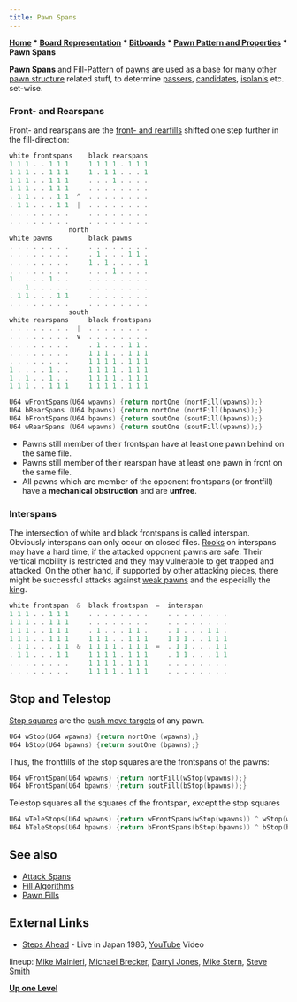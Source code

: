 ```yaml
---
title: Pawn Spans
---
```

**[Home](Home "Home") \* [Board Representation](Board_Representation "Board Representation") \* [Bitboards](Bitboards "Bitboards") \* [Pawn Pattern and Properties](Pawn_Pattern_and_Properties "Pawn Pattern and Properties") \* Pawn Spans**


**Pawn Spans** and Fill-Pattern of [pawns](Pawn "Pawn") are used as a base for many other [pawn structure](Pawn_Structure "Pawn Structure") related stuff, to determine [passers](Passed_Pawns_(Bitboards) "Passed Pawns (Bitboards)"), [candidates](Candidates_(Bitboards) "Candidates (Bitboards)"), [isolanis](Isolated_Pawns_(Bitboards) "Isolated Pawns (Bitboards)") etc. set-wise. 



### Front- and Rearspans


Front- and rearspans are the [front- and rearfills](Pawn_Fills "Pawn Fills") shifted one step further in the fill-direction:




```C++
white frontspans    black rearspans
1 1 1 . . 1 1 1     1 1 1 1 . 1 1 1
1 1 1 . . 1 1 1     1 . 1 1 . . . 1
1 1 1 . . 1 1 1     . . . 1 . . . .
1 1 1 . . 1 1 1     . . . . . . . .
. 1 1 . . . 1 1  ^  . . . . . . . .
. 1 1 . . . 1 1  |  . . . . . . . .
. . . . . . . .     . . . . . . . .
. . . . . . . .     . . . . . . . .
               north
white pawns         black pawns
. . . . . . . .     . . . . . . . .
. . . . . . . .     . 1 . . . 1 1 .
. . . . . . . .     1 . 1 . . . . 1
. . . . . . . .     . . . 1 . . . .
1 . . . . 1 . .     . . . . . . . .
. . 1 . . . . .     . . . . . . . .
. 1 1 . . . 1 1     . . . . . . . .
. . . . . . . .     . . . . . . . .
               south
white rearspans     black frontspans
. . . . . . . .  |  . . . . . . . .
. . . . . . . .  v  . . . . . . . .
. . . . . . . .     . 1 . . . 1 1 .
. . . . . . . .     1 1 1 . . 1 1 1
. . . . . . . .     1 1 1 1 . 1 1 1
1 . . . . 1 . .     1 1 1 1 . 1 1 1
1 . 1 . . 1 . .     1 1 1 1 . 1 1 1
1 1 1 . . 1 1 1     1 1 1 1 . 1 1 1

```


```C++
U64 wFrontSpans(U64 wpawns) {return nortOne (nortFill(wpawns));}
U64 bRearSpans (U64 bpawns) {return nortOne (nortFill(bpawns));}
U64 bFrontSpans(U64 bpawns) {return soutOne (soutFill(bpawns));}
U64 wRearSpans (U64 wpawns) {return soutOne (soutFill(wpawns));}

```

* Pawns still member of their frontspan have at least one pawn behind on the same file.
* Pawns still member of their rearspan have at least one pawn in front on the same file.
* All pawns which are member of the opponent frontspans (or frontfill) have a **mechanical obstruction** and are **unfree**.


### Interspans


The intersection of white and black frontspans is called interspan. Obviously interspans can only occur on closed files. [Rooks](Rook "Rook") on interspans may have a hard time, if the attacked opponent pawns are safe. Their vertical mobility is restricted and they may vulnerable to get trapped and attacked. On the other hand, if supported by other attacking pieces, there might be successful attacks against [weak pawns](Weak_Pawns "Weak Pawns") and the especially the [king](King "King").




```C++
white frontspan  &  black frontspan  =  interspan
1 1 1 . . 1 1 1     . . . . . . . .     . . . . . . . .
1 1 1 . . 1 1 1     . . . . . . . .     . . . . . . . .
1 1 1 . . 1 1 1     . 1 . . . 1 1 .     . 1 . . . 1 1 .
1 1 1 . . 1 1 1     1 1 1 . . 1 1 1     1 1 1 . . 1 1 1
. 1 1 . . . 1 1  &  1 1 1 1 . 1 1 1  =  . 1 1 . . . 1 1
. 1 1 . . . 1 1     1 1 1 1 . 1 1 1     . 1 1 . . . 1 1
. . . . . . . .     1 1 1 1 . 1 1 1     . . . . . . . .
. . . . . . . .     1 1 1 1 . 1 1 1     . . . . . . . .

```





## Stop and Telestop


[Stop squares](Stop_Square "Stop Square") are the [push move targets](Pawn_Pushes_(Bitboards) "Pawn Pushes (Bitboards)") of any pawn.




```C++
U64 wStop(U64 wpawns) {return nortOne (wpawns);}
U64 bStop(U64 bpawns) {return soutOne (bpawns);}

```

Thus, the frontfills of the stop squares are the frontspans of the pawns:




```C++
U64 wFrontSpan(U64 wpawns) {return nortFill(wStop(wpawns));}
U64 bFrontSpan(U64 bpawns) {return soutFill(bStop(bpawns));}

```

Telestop squares all the squares of the frontspan, except the stop squares




```C++
U64 wTeleStops(U64 wpawns) {return wFrontSpans(wStop(wpawns)) ^ wStop(wpawns);}
U64 bTeleStops(U64 bpawns) {return bFrontSpans(bStop(bpawns)) ^ bStop(bpawns);}

```

## See also


* [Attack Spans](Attack_Spans "Attack Spans")
* [Fill Algorithms](Fill_Algorithms "Fill Algorithms")
* [Pawn Fills](Pawn_Fills "Pawn Fills")


## External Links


* [Steps Ahead](Category:Steps_Ahead "Category:Steps Ahead") - Live in Japan 1986, [YouTube](https://en.wikipedia.org/wiki/YouTube) Video


 lineup: [Mike Mainieri](Category:Mike_Mainieri "Category:Mike Mainieri"), [Michael Brecker](Category:Michael_Brecker "Category:Michael Brecker"), [Darryl Jones](Category:Darryl_Jones "Category:Darryl Jones"), [Mike Stern](Category:Mike_Stern "Category:Mike Stern"), [Steve Smith](Category:Steve_Smith "Category:Steve Smith")
 
**[Up one Level](Pawn_Pattern_and_Properties "Pawn Pattern and Properties")**







 
